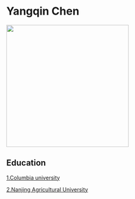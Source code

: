 # Yangqin Chen

<img src="https://img2.baidu.com/it/u=2608250451,1148630762&fm=26&fmt=auto&gp=0.jpg" width=320, heigth=240>

## Education

[1.Columbia university](https://www.columbia.edu)

[2.Nanjing Agricultural University](http://www.njau.edu.cn)




